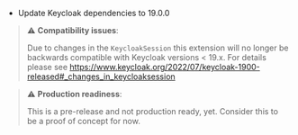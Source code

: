 * Update Keycloak dependencies to 19.0.0

> ⚠️ **Compatibility issues**:
>
> Due to changes in the `KeycloakSession` this extension will no longer be backwards compatible with Keycloak versions < 19.x.
> For details please see https://www.keycloak.org/2022/07/keycloak-1900-released#_changes_in_keycloaksession

> ⚠️ **Production readiness**:
>
> This is a pre-release and not production ready, yet.
> Consider this to be a proof of concept for now.
>
>
